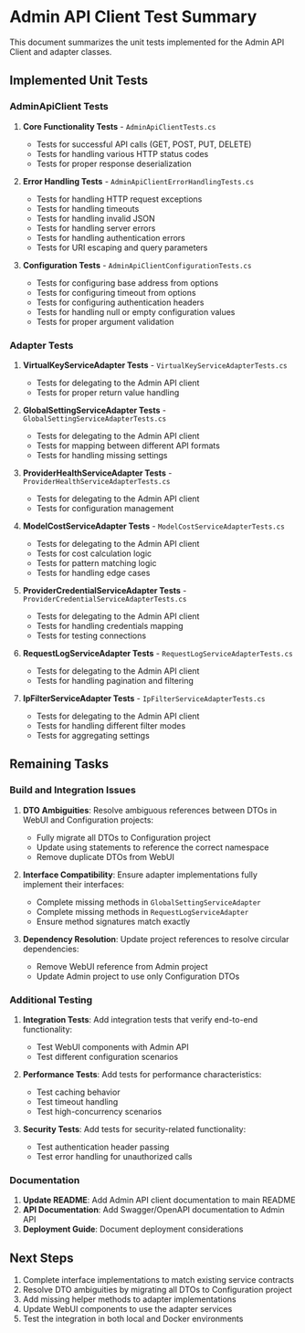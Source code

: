 # Admin API Client Test Summary

This document summarizes the unit tests implemented for the Admin API Client and adapter classes.

## Implemented Unit Tests

### AdminApiClient Tests

1. **Core Functionality Tests** - `AdminApiClientTests.cs`
   - Tests for successful API calls (GET, POST, PUT, DELETE)
   - Tests for handling various HTTP status codes
   - Tests for proper response deserialization

2. **Error Handling Tests** - `AdminApiClientErrorHandlingTests.cs`
   - Tests for handling HTTP request exceptions
   - Tests for handling timeouts
   - Tests for handling invalid JSON
   - Tests for handling server errors
   - Tests for handling authentication errors
   - Tests for URI escaping and query parameters

3. **Configuration Tests** - `AdminApiClientConfigurationTests.cs`
   - Tests for configuring base address from options
   - Tests for configuring timeout from options
   - Tests for configuring authentication headers
   - Tests for handling null or empty configuration values
   - Tests for proper argument validation

### Adapter Tests

1. **VirtualKeyServiceAdapter Tests** - `VirtualKeyServiceAdapterTests.cs`
   - Tests for delegating to the Admin API client
   - Tests for proper return value handling

2. **GlobalSettingServiceAdapter Tests** - `GlobalSettingServiceAdapterTests.cs`
   - Tests for delegating to the Admin API client
   - Tests for mapping between different API formats
   - Tests for handling missing settings

3. **ProviderHealthServiceAdapter Tests** - `ProviderHealthServiceAdapterTests.cs`
   - Tests for delegating to the Admin API client
   - Tests for configuration management

4. **ModelCostServiceAdapter Tests** - `ModelCostServiceAdapterTests.cs`
   - Tests for delegating to the Admin API client
   - Tests for cost calculation logic
   - Tests for pattern matching logic
   - Tests for handling edge cases

5. **ProviderCredentialServiceAdapter Tests** - `ProviderCredentialServiceAdapterTests.cs`
   - Tests for delegating to the Admin API client
   - Tests for handling credentials mapping
   - Tests for testing connections

6. **RequestLogServiceAdapter Tests** - `RequestLogServiceAdapterTests.cs`
   - Tests for delegating to the Admin API client
   - Tests for handling pagination and filtering

7. **IpFilterServiceAdapter Tests** - `IpFilterServiceAdapterTests.cs`
   - Tests for delegating to the Admin API client
   - Tests for handling different filter modes
   - Tests for aggregating settings

## Remaining Tasks

### Build and Integration Issues

1. **DTO Ambiguities**: Resolve ambiguous references between DTOs in WebUI and Configuration projects:
   - Fully migrate all DTOs to Configuration project
   - Update using statements to reference the correct namespace
   - Remove duplicate DTOs from WebUI

2. **Interface Compatibility**: Ensure adapter implementations fully implement their interfaces:
   - Complete missing methods in `GlobalSettingServiceAdapter`
   - Complete missing methods in `RequestLogServiceAdapter`
   - Ensure method signatures match exactly

3. **Dependency Resolution**: Update project references to resolve circular dependencies:
   - Remove WebUI reference from Admin project
   - Update Admin project to use only Configuration DTOs

### Additional Testing

1. **Integration Tests**: Add integration tests that verify end-to-end functionality:
   - Test WebUI components with Admin API
   - Test different configuration scenarios

2. **Performance Tests**: Add tests for performance characteristics:
   - Test caching behavior
   - Test timeout handling
   - Test high-concurrency scenarios

3. **Security Tests**: Add tests for security-related functionality:
   - Test authentication header passing
   - Test error handling for unauthorized calls

### Documentation

1. **Update README**: Add Admin API client documentation to main README
2. **API Documentation**: Add Swagger/OpenAPI documentation to Admin API
3. **Deployment Guide**: Document deployment considerations

## Next Steps

1. Complete interface implementations to match existing service contracts
2. Resolve DTO ambiguities by migrating all DTOs to Configuration project
3. Add missing helper methods to adapter implementations
4. Update WebUI components to use the adapter services
5. Test the integration in both local and Docker environments